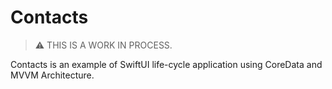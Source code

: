 # Contacts

> :warning: THIS IS A WORK IN PROCESS.

Contacts is an example of SwiftUI life-cycle application using CoreData and MVVM Architecture. 
